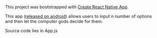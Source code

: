 This project was bootstrapped with [Create React Native App](https://github.com/react-community/create-react-native-app).

This app ([released on android](https://play.google.com/store/apps/details?id=com.refridgeraider.finaldecision&hl=en)) allows users to input n number of options and then let the computer gods decide for them.

Source code lies in App.js